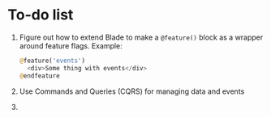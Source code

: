 # To-do list

1. Figure out how to extend Blade to make a `@feature()` block as a wrapper around feature flags. Example:
   ```php
   @feature('events')
     <div>Some thing with events</div>
   @endfeature
   ```
   
2. Use Commands and Queries (CQRS) for managing data and events
3. 

